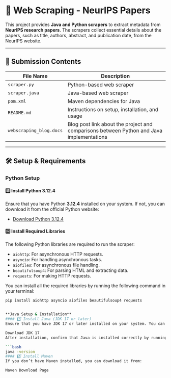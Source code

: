 # 📄 **Web Scraping - NeurIPS Papers**  

This project provides **Java and Python scrapers** to extract metadata from **NeurIPS research papers**. The scrapers collect essential details about the papers, such as title, authors, abstract, and publication date, from the NeurIPS website.

---

## 📂 **Submission Contents**  

| File Name                | Description                                                       |
|--------------------------|-------------------------------------------------------------------|
| `scraper.py`              | Python-based web scraper                                          |
| `scraper.java`            | Java-based web scraper                                            |
| `pom.xml`                 | Maven dependencies for Java                                       |
| `README.md`               | Instructions on setup, installation, and usage                    |
| `webscraping_blog.docs`   | Blog post link about the project and comparisons between Python and Java implementations |

---

## 🛠️ **Setup & Requirements**  

### **Python Setup**  

#### **1️⃣ Install Python 3.12.4**  
Ensure that you have Python **3.12.4** installed on your system. If not, you can download it from the official Python website:  
- [Download Python 3.12.4](https://www.python.org/downloads/release/python-3124/)

#### **2️⃣ Install Required Libraries**  
The following Python libraries are required to run the scraper:
- `aiohttp`: For asynchronous HTTP requests.
- `asyncio`: For handling asynchronous tasks.
- `aiofiles`: For asynchronous file handling.
- `beautifulsoup4`: For parsing HTML and extracting data.
- `requests`: For making HTTP requests.

You can install all the required libraries by running the following command in your terminal:

```bash
pip install aiohttp asyncio aiofiles beautifulsoup4 requests


**Java Setup & Installation**
#### 1️⃣ Install Java (JDK 17 or later)
Ensure that you have JDK 17 or later installed on your system. You can download the JDK from the official Oracle website:

Download JDK 17
After installation, confirm that Java is installed correctly by running:

```bash
java -version
#### 2️⃣ Install Maven
If you don’t have Maven installed, you can download it from:

Maven Download Page
